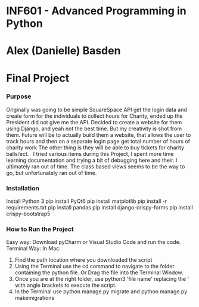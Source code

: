 # INF601 - Advanced Programming in Python
# Alex (Danielle) Basden
# Final Project

### Purpose
Originally was going to be simple SquareSpace API get the login data and create form for the individuals to collect hours for Charity, ended up the President
did not give me the API.
Decided to create a website for them using Django, and yeah not the best time. 
But my creativity is shot from them.
Future will be to actually build them a website, that allows the user to track hours and then on a separate login page get total number of hours of charity work
The other thing is they will be able to buy tickets for charity balls/ect.
&nbsp;
I tried various items during this Project, I spent more time learning documentation and trying a bit of debugging here and their. I ultimately ran out of time. The class based views seems to be the way to go, but unfortunately ran out of time.

### Installation
Install Python 3
pip install PyQt6
pip install matplotlib
pip install -r requirements.txt
pip install pandas
pip install django-crispy-forms
pip install crispy-bootstrap5

### How to Run the Project
Easy way: Download pyCharm or Visual Studio Code and run the code. Terminal Way:
In Mac:

   1. Find the path location where you downloaded the script
   2. Using the Terminal use the cd command to navigate to the folder containing the python file. Or Drag the file into the Terminal Window.
   3. Once you are at the right folder, use python3 'file name' replacing the ' with angle brackets to execute the script.
   4. In the Terminal use python manage.py migrate and python manage.py makemigrations
